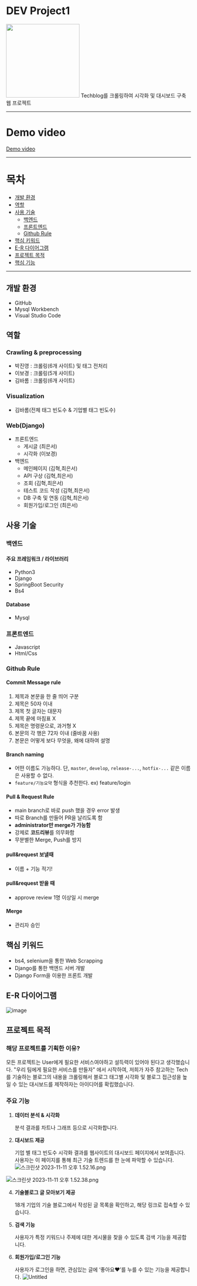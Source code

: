 # DEV Project1
<img src="https://velog.velcdn.com/images/jg31109/post/2eeba08f-7437-46af-8ce5-e7e2ebae25ca/image.png" width="200" height="200"/>
Techblog를 크롤링하여 시각화 및 대시보드 구축 웹 프로젝트

------------

# Demo video
[Demo video](https://www.canva.com/design/DAFzszeqXbI/AupPsP-IXNDfOIGxVlGINg/watch?utm_content=D[…]re_your_design&utm_medium=link&utm_source=shareyourdesignpanel)

------------

# 목차
- [개발 환경](#개발-환경)
- [역할](#역할)
- [사용 기술](#사용-기술)
    * [백엔드](#백엔드)
    * [프론트엔드](#프론트엔드)
    * [Github Rule](#github-rule)
- [핵심 키워드](#핵심-키워드)
- [E-R 다이어그램](#e-r-다이어그램)
- [프로젝트 목적](#프로젝트-목적)
- [핵심 기능](#핵심-기능)

------------

## 개발 환경
- GitHub
- Mysql Workbench
- Visual Studio Code

## 역할
### Crawling & preprocessing

- 박진영 : 크롤링(6개 사이트) 및 태그 전처리
- 이보경 : 크롤링(5개 사이트)
- 김바롬 : 크롤링(6개 사이트)

### Visualization

- 김바롬(전체 태그 빈도수 & 기업별 태그 빈도수)

### Web(Django)

- 프론트엔드
    - 게시글 (최은서)
    - 시각화 (이보경)
- 백엔드
    - 메인페이지 (김혁,최은서)
    - API 구상 (김혁,최은서)
    - 조회 (김혁,최은서)
    - 테스트 코드 작성 (김혁,최은서)
    - DB 구축 및 연동 (김혁,최은서)
    - 회원가입/로그인 (최은서)

## 사용 기술
### 백엔드
#### 주요 프레임워크 / 라이브러리
- Python3
- Django
- SpringBoot Security
- Bs4

#### Database
- Mysql

### 프론트엔드
- Javascript
- Html/Css

### Github Rule
#### Commit Message rule

1. 제목과 본문을 한 줄 띄어 구분
2. 제목은 50자 이내
3. 제목 첫 글자는 대문자
4. 제목 끝에 마침표 X
5. 제목은 명령문으로, 과거형 X
6. 본문의 각 행은 72자 이내 (줄바꿈 사용)
7. 본문은 어떻게 보다 무엇을, 왜에 대하여 설명

#### Branch naming

- 어떤 이름도 가능하다. 단, `master`, `develop`, `release-...`, `hotfix-...` 같은 이름은 사용할 수 없다.
- `feature/기능요약` 형식을 추천한다. ex) feature/login

#### Pull & Request Rule

- main branch로 바로 push 했을 경우 error 발생
- 따로 Branch를 만들어 PR을 날리도록 함
- **administrator만 merge가 가능함**
- 강제로 **코드리뷰**를 의무화함
- 무분별한 Merge, Push를 방지

#### pull&request 보낼때

- 이름 + 기능 적기!

#### pull&request 받을 때

- approve review 1명 이상일 시 merge

#### Merge

- 관리자 승인

## 핵심 키워드

- bs4, selenium을 통한 Web Scrapping
- Django를 통한 백엔드 서버 개발
- Django Form을 이용한 프론트 개발

## E-R 다이어그램
![image](https://github.com/hyeok55/tech_dashboard/assets/77157003/7f86280b-7908-494b-b31e-5c5a7c7e3984)


## 프로젝트 목적

### 해당 프로젝트를 기획한 이유? 

모든 프로젝트는 User에게 필요한 서비스여야하고 설득력이 있어야 된다고 생각했습니다.
"우리 팀에게 필요한 서비스를 만들자" 에서 시작하여, 저희가 자주 참고하는 Tech를 기술하는 블로그의 내용을 크롤링해서 
블로그 태그별 시각화 및 블로그 접근성을 높일 수 있는 대시보드를 제작하자는 아이디어를 확립했습니다.




### 주요 기능

1. **데이터 분석 & 시각화**
    
    분석 결과를 차트나 그래프 등으로 시각화합니다. 
    
2. **대시보드 제공**
    
    기업 별 태그 빈도수 시각화 결과를 웹사이트의 대시보드 페이지에서 보여줍니다. 
    사용자는 이 페이지를 통해 최근 기술 트렌드를 한 눈에 파악할 수 있습니다.
![스크린샷 2023-11-11 오후 1.52.16.png](https://prod-files-secure.s3.us-west-2.amazonaws.com/e937a7f9-dece-4540-8e1e-3c5966896424/e2273909-21ca-4d81-8afb-b46764347b8f/%E1%84%89%E1%85%B3%E1%84%8F%E1%85%B3%E1%84%85%E1%85%B5%E1%86%AB%E1%84%89%E1%85%A3%E1%86%BA_2023-11-11_%E1%84%8B%E1%85%A9%E1%84%92%E1%85%AE_1.52.16.png)

![스크린샷 2023-11-11 오후 1.52.38.png](https://prod-files-secure.s3.us-west-2.amazonaws.com/e937a7f9-dece-4540-8e1e-3c5966896424/224b9d74-7b35-4af2-ba4f-aab5752370f6/%E1%84%89%E1%85%B3%E1%84%8F%E1%85%B3%E1%84%85%E1%85%B5%E1%86%AB%E1%84%89%E1%85%A3%E1%86%BA_2023-11-11_%E1%84%8B%E1%85%A9%E1%84%92%E1%85%AE_1.52.38.png)

    
4. **기술블로그 글 모아보기 제공**
    
    18개 기업의 기술 블로그에서 작성된 글 목록을 확인하고, 해당 링크로 접속할 수 있습니다.
    
5. **검색 기능**
    
    사용자가 특정 키워드나 주제에 대한 게시물을 찾을 수 있도록 검색 기능을 제공합니다.
    
6. **회원가입/로그인 기능**
    
    사용자가 로그인을 하면, 관심있는 글에 ‘좋아요♥️’를 누를 수 있는 기능을 제공합니다.
![Untitled](https://prod-files-secure.s3.us-west-2.amazonaws.com/e937a7f9-dece-4540-8e1e-3c5966896424/1afeba55-b781-4e98-8409-a4a0d3fed38c/Untitled.png)






